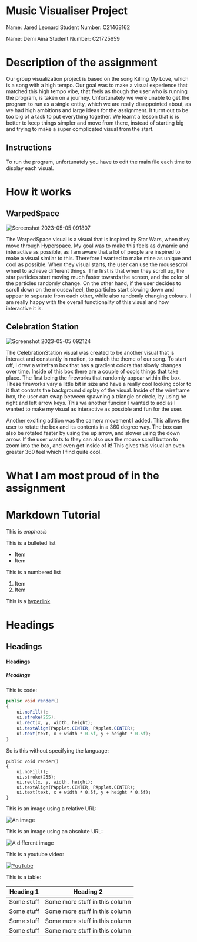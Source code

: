 # Music Visualiser Project

Name: Jared Leonard
Student Number: C21468162

Name: Demi Aina
Student Number: C21725659

# Description of the assignment
Our group visualization project is based on the song Killing My Love, which is a song with a high tempo. Our goal was to make a visual experience that matched this high tempo vibe, that feels as though the user who is running the program, is taken on a journey. Unfortunately we were unable to get the program to run as a single entity, which we are really disappointed about, as we had high ambitions and large ideas for the assignment. It turnt out to be too big of a task to put everything together. We learnt a lesson that is is better to keep things simpler and move from there, instead of starting big and trying to make a super complicated visual from the start.

## Instructions
To run the program, unfortunately you have to edit the main file each time to display each visual.

# How it works

## WarpedSpace
![Screenshot 2023-05-05 091807](https://user-images.githubusercontent.com/88289448/236409355-c34f5190-4f6b-4b21-bca0-02ec49c8c0bd.png)

The WarpedSpace visual is a visual that is inspired by Star Wars, when they move through Hyperspace. My goal was to make this feels as dynamic and interactive as possible, as I am aware that a lot of people are inspired to make a visual similar to this. Therefore I wanted to make mine as unique and cool as possible. When they visual starts, the user can use the mousescroll wheel to achieve different things. The first is that when they scroll up, the star particles start moving much faster towards the screen, and the color of the particles randomly change. On the other hand, if the user decides to scroll down on the mousewheel, the particles start slowing down and appear to separate from each other, while also randomly changing colours. I am really happy with the overall functionality of this visual and how interactive it is.

## Celebration Station
![Screenshot 2023-05-05 092124](https://user-images.githubusercontent.com/88289448/236409833-42f7fb3c-d5de-4d37-9dcd-0002762fcb8a.png)

The CelebrationStation visual was created to be another visual that is interact and constantly in motion, to match the theme of our song. To start off, I drew a wirefram box that has a gradient colors that slowly changes over time. Inside of this box there are a couple of cools things that take place. The first being the fireworks that randomly appear within the box. These fireworks vary a little bit in size and have a really cool looking color to it that contrats the background display of the visual. Inside of the wireframe box, the user can swap between spawning a triangle or circle, by using he right and left arrow keys. This wa another funcion I wanted to add as I wanted to make my visual as interactive as possible and fun for the user.

Another exciting adition was the camera movement I added. This allows the user to rotate the box and its contents in a 360 degree way. The box can also be rotated faster by using the up arrow, and slower using the down arrow. If the user wants to they can also use the mouse scroll button to zoom into the box, and even get inside of it! This gives this visual an even greater 360 feel which I find quite cool.

# What I am most proud of in the assignment

# Markdown Tutorial

This is *emphasis*

This is a bulleted list

- Item
- Item

This is a numbered list

1. Item
1. Item

This is a [hyperlink](http://bryanduggan.org)

# Headings
## Headings
#### Headings
##### Headings

This is code:

```Java
public void render()
{
	ui.noFill();
	ui.stroke(255);
	ui.rect(x, y, width, height);
	ui.textAlign(PApplet.CENTER, PApplet.CENTER);
	ui.text(text, x + width * 0.5f, y + height * 0.5f);
}
```

So is this without specifying the language:

```
public void render()
{
	ui.noFill();
	ui.stroke(255);
	ui.rect(x, y, width, height);
	ui.textAlign(PApplet.CENTER, PApplet.CENTER);
	ui.text(text, x + width * 0.5f, y + height * 0.5f);
}
```

This is an image using a relative URL:

![An image](images/p8.png)

This is an image using an absolute URL:

![A different image](https://bryanduggandotorg.files.wordpress.com/2019/02/infinite-forms-00045.png?w=595&h=&zoom=2)

This is a youtube video:

[![YouTube](http://img.youtube.com/vi/J2kHSSFA4NU/0.jpg)](https://www.youtube.com/watch?v=J2kHSSFA4NU)

This is a table:

| Heading 1 | Heading 2 |
|-----------|-----------|
|Some stuff | Some more stuff in this column |
|Some stuff | Some more stuff in this column |
|Some stuff | Some more stuff in this column |
|Some stuff | Some more stuff in this column |

